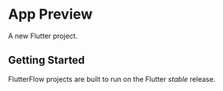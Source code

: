 # App Preview

A new Flutter project.

## Getting Started

FlutterFlow projects are built to run on the Flutter _stable_ release.
